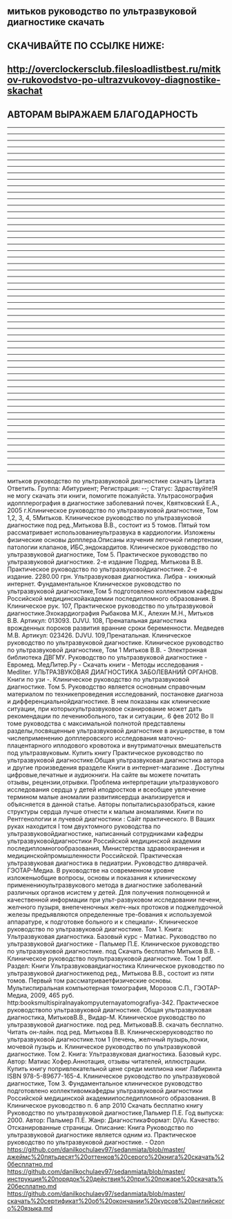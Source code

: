 митьков руководство по ультразвуковой диагностике скачать
--------------------------------------------------
СКАЧИВАЙТЕ ПО ССЫЛКЕ НИЖЕ:
--------------------------------------------------
http://overclockersclub.filesloadlistbest.ru/mitkov-rukovodstvo-po-ultrazvukovoy-diagnostike-skachat
--------------------------------------------------
АВТОРАМ ВЫРАЖАЕМ БЛАГОДАРНОСТЬ
--------------------------------------------------
--------------------------------------------------
--------------------------------------------------
--------------------------------------------------
--------------------------------------------------
--------------------------------------------------
--------------------------------------------------
--------------------------------------------------
--------------------------------------------------
--------------------------------------------------
--------------------------------------------------
--------------------------------------------------
--------------------------------------------------
--------------------------------------------------
--------------------------------------------------
--------------------------------------------------
--------------------------------------------------
--------------------------------------------------
--------------------------------------------------
--------------------------------------------------
--------------------------------------------------
--------------------------------------------------
--------------------------------------------------
--------------------------------------------------
--------------------------------------------------
--------------------------------------------------
--------------------------------------------------
--------------------------------------------------
--------------------------------------------------
--------------------------------------------------
--------------------------------------------------
--------------------------------------------------
--------------------------------------------------
--------------------------------------------------
--------------------------------------------------
--------------------------------------------------
--------------------------------------------------
--------------------------------------------------
--------------------------------------------------
--------------------------------------------------
--------------------------------------------------
--------------------------------------------------
--------------------------------------------------
--------------------------------------------------
--------------------------------------------------
--------------------------------------------------
--------------------------------------------------
--------------------------------------------------
--------------------------------------------------
--------------------------------------------------
--------------------------------------------------
--------------------------------------------------
--------------------------------------------------
--------------------------------------------------
--------------------------------------------------
митьков руководство по ультразвуковой диагностике скачать Цитата Ответить. Группа: Абитуриент; Регистрация: --; Статус: Здраствуйте!Я не могу скачать эти книги, помогите пожалуйста. Ультрасонография идопплерография в диагностике заболеваний почек, Квятковский Е.А., 2005 г.Клиническое руководство по ультразвуковой диагностике, Том 1,2, 3, 4, 5Митьков. Клиническое руководство по ультразвуковой диагностике под ред.,Митькова В.В., состоит из 5 томов. Пятый том рассматривает использованиеультразвука в кардиологии. Изложены физические основы допплера.Описаны изучения легочной гипертензии, патологии клапанов, ИБС,эндокардитов. Клиническое руководство по ультразвуковой диагностике, Том 5. Практическое руководство по ультразвуковой диагностике. 2-е издание  Подред. Митькова В.В. Практическое руководство по ультразвуковойдиагностике. 2-е издание. 2280.00 грн. Ультразвуковая диагностика. Либра - книжный интернет. Фундаментальное Клиническое руководство по ультразвуковой диагностике,Том 5 подготовлено коллективом кафедры Российской медицинскойакадемии последипломного образования. В Клиническое рук. 107, Практическое руководство по ультразвуковой диагностике.Эхокардиография Рыбакова М.К., Алехин М.Н., Митьков В.В. Артикул: 013093. DJVU. 108, Пренатальная диагностика врожденных пороков развития вранние сроки беременности. Медведев М.В. Артикул: 023426. DJVU. 109,Пренатальная. Клиническое руководство по ультразвуковой диагностике. Клиническое руководство по ультразвуковой диагностике, Том 1
Митьков В.В. - Электронная библиотека ДВГМУ. Руководство по ультразвуковой диагностике - Евромед. МедЛитер.Ру - Скачать книги - Методы исследования - Medliter. УЛЬТРАЗВУКОВАЯ ДИАГНОСТИКА ЗАБОЛЕВАНИЙ ОРГАНОВ. Книги по узи -. Клиническое руководство по ультразвуковой диагностике. Том 5. Руководство является основным справочным материалом по техникепроведения исследований, постановке диагноза и дифференциальнойдиагностике. В нем показаны как клинические ситуации, при которыхультразвуковое сканирование может дать рекомендации по лечениюбольного, так и ситуации,. 6 фев 2012  Во II томе руководства с максимальной полнотой представлены разделы,посвященные ультразвуковой диагностике в акушерстве, в том числеприменению допплеровского исследования маточно-плацентарного иплодового кровотока и внутриматочных вмешательств под ультразвуковым. Купить книгу Практическое руководство по ультразвуковой диагностике.Общая ультразвуковая диагностика автора и другие произведения вразделе Книги в интернет-магазине . Доступны цифровые,печатные и аудиокниги. На сайте вы можете почитать отзывы, рецензии,отрывки.
Проблема интерпретации ультразвукового исследования сердца у детей иподростков и всеобщее увлечение термином малые аномалии развитиясердца анализируется и объясняется в данной статье. Авторы попыталисьразобраться, какие структуры сердца лучше отнести к малым аномалиями. Книги по Рентгенологии и лучевой диагностики : Сайт практического. В Ваших руках находится I том двухтомного руководства по ультразвуковойдиагностике, написанный сотрудниками кафедры ультразвуковойдиагностики Российской медицинской академии последипломногообразования, Министерства здравоохранения и медицинскойпромышленности Российской. Практическая ультразвуковая диагностика в педиатрии. Руководство дляврачей. ГЭОТАР-Медиа. В руководстве на современном уровне изложеныобщие вопросы, основы и показания к клиническому применениюультразвукового метода в диагностике заболеваний различных органов исистем у детей. Для получения полноценной и качественной информации при ульт-развуковом исследовании печени, желчного пузыря, внепеченочных желч-ных протоков и поджелудочной железы предъявляются определенные тре-бования к используемой аппаратуре, к подготовке больного и к специали-. Клиническое руководство по ультразвуковой диагностике. Том 1. Книга: Ультразвуковая диагностика. Базовый курс - Матиас. Руководство по ультразвуковой диагностике - Пальмер П.Е. Клиническое руководство по ультразвуковой диагностике. под
Скачать бесплатно Митьков В.В. - Клиническое руководство поультразвуковой диагностике. Том 1 pdf. Раздел: Книги  Ультразвуковаядиагностика  Клиническое руководство по ультразвуковой диагностикепод ред., Митькова В.В., состоит из пяти томов. Первый том рассматриваетфизические основы. Мультиспиральная компьютерная томография, Морозов С.П., ГЭОТАР-Медиа, 2009, 465 руб. http:booksmultispiralnayakompyuternayatomografiya-342. Практическое руководствопо ультразвуковой диагностике. Общая ультразвуковая диагностика, МитьковВ.В., Видар-М. Клиническое руководство по ультразвуковой диагностике. под ред. МитьковаВ.В. скачать бесплатно. Читать он-лайн. под ред. Митькова В.В. Клиническоеруководство по ультразвуковой диагностике.том 1 (печень, желчный пузырь,почки, мочевой пузырь и. Клиническое руководство по ультразвуковой диагностике. Том 2. Книга: Ультразвуковая диагностика. Базовый курс. Автор: Матиас Хофер.Аннотация, отзывы читателей, иллюстрации. Купить книгу попривлекательной цене среди миллиона книг Лабиринта  ISBN 978-5-89677-165-4. Клиническое руководство по ультразвуковой диагностике, Том 3. Фундаментальное клиническое руководство подготовлено коллективомкафедры ультразвуковой диагностики Российской медицинской академиипоследипломного образования. В Клиническое руководство п. 6 апр 2010  Скачать бесплатно книгу Руководство по ультразвуковой диагностике,Пальмер П.Е. Год выпуска: 2000. Автор: Пальмер П.Е. Жанр: ДиагностикаФормат: DjVu. Качество: Отсканированные страницы. Описание: Книга Руководство по ультразвуковой диагностике является одним из. Практическое руководство по ультразвуковой диагностике. - Ozon
https://github.com/danilkochulaev97/sedanmiata/blob/master/джеймс%20пятьдесят%20оттенков%20серого%20книга%20скачать%20бесплатно.md
https://github.com/danilkochulaev97/sedanmiata/blob/master/инструкция%20порядок%20действия%20при%20пожаре%20скачать%20бесплатно.md
https://github.com/danilkochulaev97/sedanmiata/blob/master/скачать%20сертификат%20об%20окончании%20курсов%20английского%20языка.md